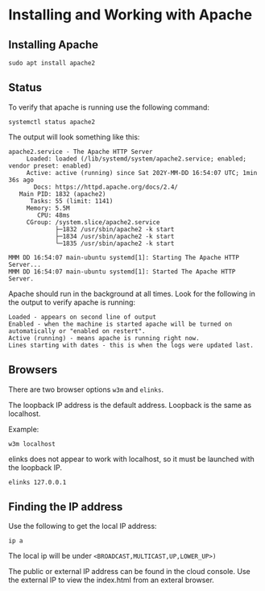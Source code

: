 # Installing and Working with Apache

## Installing Apache

``` 
sudo apt install apache2
```

## Status

To verify that apache is running use the following command:

```
systemctl status apache2
```

The output will look something like this:

```
apache2.service - The Apache HTTP Server
     Loaded: loaded (/lib/systemd/system/apache2.service; enabled; vendor preset: enabled)
     Active: active (running) since Sat 202Y-MM-DD 16:54:07 UTC; 1min 36s ago
       Docs: https://httpd.apache.org/docs/2.4/
   Main PID: 1832 (apache2)
      Tasks: 55 (limit: 1141)
     Memory: 5.5M
        CPU: 48ms
     CGroup: /system.slice/apache2.service
             ├─1832 /usr/sbin/apache2 -k start
             ├─1834 /usr/sbin/apache2 -k start
             └─1835 /usr/sbin/apache2 -k start

MMM DD 16:54:07 main-ubuntu systemd[1]: Starting The Apache HTTP Server...
MMM DD 16:54:07 main-ubuntu systemd[1]: Started The Apache HTTP Server.

```

Apache should run in the background at all times.  Look for the following in the output to verify apache is running:

```
Loaded - appears on second line of output
Enabled - when the machine is started apache will be turned on automatically or "enabled on restert".
Active (running) - means apache is running right now.
Lines starting with dates - this is when the logs were updated last.
```

## Browsers

There are two browser options `w3m` and `elinks`.

The loopback IP address is the default address.  Loopback is the same as localhost.

Example:

```
w3m localhost
```

elinks does not appear to work with localhost, so it must be launched with the loopback IP.

```
elinks 127.0.0.1
```

## Finding the IP address

Use the following to get the local IP address:

```
ip a
```

The local ip will be under `<BROADCAST,MULTICAST,UP,LOWER_UP>)`

The public or external IP address can be found in the cloud console.  Use the external IP to view the index.html from an exteral browser.

